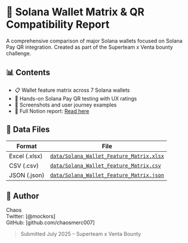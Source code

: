 # 🔐 Solana Wallet Matrix & QR Compatibility Report

A comprehensive comparison of major Solana wallets focused on Solana Pay QR integration. Created as part of the Superteam x Venta bounty challenge.

## 📊 Contents

- 📋 Wallet feature matrix across 7 Solana wallets
- 🧪 Hands-on Solana Pay QR testing with UX ratings
- 📎 Screenshots and user journey examples
- 🔗 Full Notion report: [Read here](https://www.notion.so/Solana-Wallet-Matrix-QR-Compatibility-Report-22a7cee3aeb7803e8d11d88bfce742b6)

## 📂 Data Files

| Format | File |
|--------|------|
| Excel (.xlsx) | [`data/Solana_Wallet_Feature_Matrix.xlsx`](./data/Solana_Wallet_Feature_Matrix.xlsx) |
| CSV (.csv)    | [`data/Solana_Wallet_Feature_Matrix.csv`](./data/Solana_Wallet_Feature_Matrix.csv) |
| JSON (.json)  | [`data/Solana_Wallet_Feature_Matrix.json`](./data/Solana_Wallet_Feature_Matrix.json) |

## 🧠 Author

Chaos  
Twitter: [@mockors]  
GitHub: [github.com/chaosmerc007]

> Submitted July 2025 – Superteam x Venta Bounty
